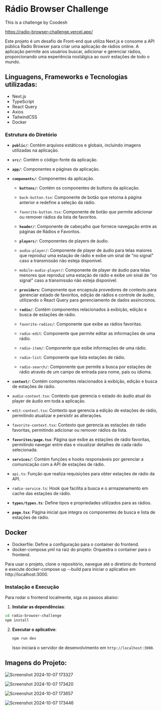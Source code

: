 # Rádio Browser Challenge

This is a challenge by Coodesh

https://radio-browser-challenge.vercel.app/

Este projeto é um desafio de Front-end que utiliza Next.js e consome a API pública Radio Browser para criar uma aplicação de rádios online. A aplicação permite aos usuários buscar, adicionar e gerenciar rádios, proporcionando uma experiência nostálgica ao ouvir estações de todo o mundo.

## Linguagens, Frameworks e Tecnologias utilizadas:

- Next.js
- TypeScript
- React Query
- Axios
- TailwindCSS
- Docker

### Estrutura do Diretório

- **`public/`**: Contém arquivos estáticos e globais, incluindo imagens utilizadas na aplicação.
- **`src/`**: Contém o código-fonte da aplicação.
- **`app/`**: Componentes e páginas da aplicação.
- **`components/`**: Componentes da aplicação.

  - **`buttons/`**: Contém os componentes de buttons da aplicação.
  - `back-button.tsx`: Componente de botão que retorna à página anterior e redefine a seleção da rádio.
  - `favorite-button.tsx`: Componente de botão que permite adicionar ou remover rádios da lista de favoritos.

  - **`header/`**: Componente de cabeçalho que fornece navegação entre as páginas de Rádios e Favoritos.

  - **`players/`**: Componentes de players de áudio.
  - `audio-player/`: Componente de player de áudio para telas maiores que reproduz uma estação de rádio e exibe um sinal de "no signal" caso a transmissão não esteja disponível.
  - `mobile-audio-player/`: Componente de player de áudio para telas menores que reproduz uma estação de rádio e exibe um sinal de "no signal" caso a transmissão não esteja disponível.

  - **`providers`**: Componente que encapsula provedores de contexto para gerenciar estado de favoritos, edição de rádios e controle de áudio, utilizando o React Query para gerenciamento de dados assíncronos.

  - **`radio/`**: Contém componentes relacionados à exibição, edição e busca de estações de rádio.
  - `favorite-radios/`: Componente que exibe as rádios favoritas.
  - `radio-edit`: Componente que permite editar as informações de uma rádio.
  - `radio-item/`: Componente que exibe informações de uma rádio.
  - `radio-list`: Componente que lista estações de rádio.
  - `radio-search/`: Componente que permite a busca por estações de rádio através de um campo de entrada para nome, país ou idioma.

- **`context/`**: Contém componentes relacionados à exibição, edição e busca de estações de rádio.
- `audio-context.tsx`: Contexto que gerencia o estado do áudio atual do player de áudio em toda a aplicação.
- `edit-context.tsx`: Contexto que gerencia a edição de estações de rádio, permitindo atualizar e persistir as alterações.
- `favorite-context.tsx`: Contexto que gerencia as estações de rádio favoritas, permitindo adicionar ou remover rádios da lista.

- **`favorites/page.tsx`**: Página que exibe as estações de rádio favoritas, permitindo navegar entre elas e visualizar detalhes de cada rádio selecionada.

- **`services/`**: Contém funções e hooks responsáveis por gerenciar a comunicação com a API de estações de rádio.
- `api.ts`: Função que realiza requisições para obter estações de rádio da API.
- `radio-service.ts`: Hook que facilita a busca e o armazenamento em cache das estações de rádio.

- **`types/types.ts`**: Define tipos e propriedades utilizados para as rádios.

- **`page.tsx`**: Página inicial que integra os componentes de busca e lista de estações de rádio.

## Docker

- Dockerfile: Define a configuração para o container do frontend.
- docker-compose.yml na raiz do projeto: Orquestra o container para o frontend.

Para usar o projeto, clone o repositório, navegue até o diretório do frontend e execute docker-compose up --build para iniciar o aplicativo em http://localhost:3000.

### Instalação e Execução

Para rodar o frontend localmente, siga os passos abaixo:

1. **Instalar as dependências**:

```bash
cd radio-browser-challenge
npm install
```

2. **Executar o aplicativo**:

   ```bash
   npm run dev
   ```

   Isso iniciará o servidor de desenvolvimento em `http://localhost:3000`.

## Imagens do Projeto:

![Screenshot 2024-10-07 173327](https://github.com/user-attachments/assets/61d0dfae-e835-4893-9d56-fd7f9bf58fe5)

![Screenshot 2024-10-07 173420](https://github.com/user-attachments/assets/a53ae39e-a2f5-4e55-a844-8888c536b858)

![Screenshot 2024-10-07 173657](https://github.com/user-attachments/assets/b523a6c7-7dcb-41a3-88dd-f001cfce647e)

![Screenshot 2024-10-07 173446](https://github.com/user-attachments/assets/b678400b-e663-408e-b219-35510dfd7518)
